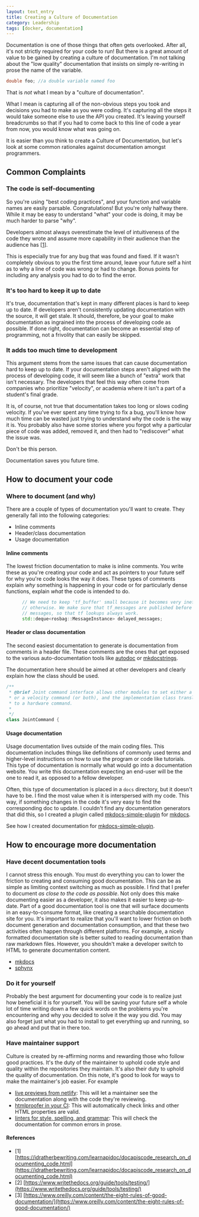 ```yaml
---
layout: text_entry
title: Creating a Culture of Documentation
category: Leadership
tags: [docker, documentation]
---
```

Documentation is one of those things that often gets overlooked.  After all, it's not strictly required for your code to run!  But there is a great amount of value to be gained by creating a culture of documentation.  I'm not talking about the "low quality" documentation that insists on simply re-writing in prose the name of the variable.

```c++
double foo; //a double variable named foo
```

That is _not_ what I mean by a "culture of documentation".  

What I mean is capturing all of the non-obvious steps you took and decisions you had to make as you were coding.  It's capturing all the steps it would take someone else to use the API you created. It's leaving yourself breadcrumbs so that if you had to come back to this line of code a year from now, you would know what was going on.

It is easier than you think to create a Culture of Documentation, but let's look at some common rationales against documentation amongst programmers.

## Common Complaints

### The code is self-documenting

So you're using "best coding practices", and your function and variable names are easily parsable.  Congratulations!  But you're only halfway there.  While it may be easy to understand "what" your code is doing, it may be much harder to parse "why".

Developers almost always overestimate the level of intuitiveness of the code they wrote and assume more capability in their audience than the audience has [[1](https://idratherbewriting.com/learnapidoc/docapiscode_research_on_documenting_code.html)].

This is especially true for any bug that was found and fixed.  If it wasn't completely obvious to you the first time around, leave your future self a hint as to why a line of code was wrong or had to change.  Bonus points for including any analysis you had to do to find the error.

### It's too hard to keep it up to date

It's true, documentation that's kept in many different places is hard to keep up to date.  If developers aren't consistently updating documentation with the source, it will get stale.  It should, therefore, be your goal to make documentation as ingrained into the process of developing code as possible.  If done right, documentation can become an essential step of programming, not a frivolity that can easily be skipped.  

### It adds too much time to development

This argument stems from the same issues that can cause documentation hard to keep up to date.  If your documentation steps aren't aligned with the process of developing code, it will seem like a bunch of "extra" work that isn't necessary.  The developers that feel this way often come from companies who prioritize "velocity", or academia where it isn't a part of a student's final grade.

It is, of course, not true that documentation takes too long or slows coding velocity.  If you've ever spent any time trying to fix a bug, you'll know how much time can be wasted just trying to understand why the code is the way it is.  You probably also have some stories where you forgot why a particular piece of code was added, removed it, and then had to "rediscover" what the issue was.

Don't be this person.

Documentation saves you future time.

## How to document your code

### Where to document (and why)

There are a couple of types of documentation you'll want to create.  They generally fall into the following categories:

* Inline comments
* Header/class documentation
* Usage documentation

#### Inline comments

The lowest friction documentation to make is inline comments.  You write these as you're creating your code and act as pointers to your future self for why you're code looks the way it does.  These types of comments explain _why_ something is happening in your code or for particularly dense functions, explain _what_ the code is intended to do.

```c++
      // We need to keep 'tf_buffer' small because it becomes very inefficient
      // otherwise. We make sure that tf_messages are published before any data
      // messages, so that tf lookups always work.
      std::deque<rosbag::MessageInstance> delayed_messages;
```

#### Header or class documentation

The second easiest documentation to generate is documentation from comments in a header file.  These comments are the ones that get exposed to the various auto-documentation tools like [autodoc](https://www.sphinx-doc.org/en/master/usage/extensions/autodoc.html#module-sphinx.ext.autodoc) or [mkdocstrings](https://pawamoy.github.io/mkdocstrings/).  

The documentation here should be aimed at other developers and clearly explain how the class should be used.  

```c++
/**
 * @brief Joint command interface allows other modules to set either a position
 * or a velocity command (or both), and the implementation class translates this
 * to a hardware command.
 *
 */
class JointCommand {

```

#### Usage documentation

Usage documentation lives outside of the main coding files.  This documentation includes things like definitions of commonly used terms and higher-level instructions on how to use the program or code like tutorials.  This type of documentation is normally what would go into a documentation website.  You write this documentation expecting an end-user will be the one to read it, as opposed to a fellow developer.

Often, this type of documentation is placed in a `docs` directory, but it doesn't have to be.  I find the most value when it is interspersed with my code.  This way, if something changes in the code it's very easy to find the corresponding doc to update.  I couldn't find any documentation generators that did this, so I created a plugin called [mkdocs-simple-plugin](https://athackst.github.io/mkdocs-simple-plugin) for [mkdocs](https://www.mkdocs.org/).

See how I created documentation for [mkdocs-simple-plugin](https://github.com/athackst/mkdocs-simple-plugin/tree/master/mkdocs_simple_plugin).

## How to encourage more documentation

### Have decent documentation tools

I cannot stress this enough.  You must do everything you can to lower the friction to creating and consuming good documentation.  This can be as simple as limiting context switching as much as possible.  I find that I prefer to document _as close to the code as possible_.  Not only does this make documenting easier as a developer, it also makes it easier to keep up-to-date.  Part of a good documentation tool is one that will surface documents in an easy-to-consume format, like creating a searchable documentation site for you.  It's important to realize that you'll want to lower friction on both document generation and documentation consumption, and that these two activities often happen through different platforms.  For example, a nicely formatted documentation site is better suited to reading documentation than raw markdown files.  However, you shouldn't make a developer switch to HTML to generate documentation content.

* [mkdocs](https://www.mkdocs.org/)
* [sphynx](https://www.sphinx-doc.org/en/master/index.html)

### Do it for yourself

Probably the best argument for documenting your code is to realize just how beneficial it is for yourself.  You will be saving your future self a whole lot of time writing down a few quick words on the problems you're encountering and why you decided to solve it the way you did.  You may also forget just what you had to install to get everything up and running, so go ahead and put that in there too.  

### Have maintainer support

Culture is created by re-affirming norms and rewarding those who follow good practices.  It's the duty of the maintainer to uphold code style and quality within the repositories they maintain.  It's also their duty to uphold the quality of documentation.  On this note, it's good to look for ways to make the maintainer's job easier.  For example

* [live previews from netlify](https://www.netlify.com/blog/2016/07/20/introducing-deploy-previews-in-netlify/): This will let a maintainer see the documentation along with the code they're reviewing.
* [htmlproofer in your CI](https://github.com/marketplace/actions/htmlproofer): This will automatically check links and other HTML properties are valid.
* [linters for style, spelling, and grammar](https://github.com/errata-ai/vale): This will check the documentation for common errors in prose.

#### References

* [1] [https://idratherbewriting.com/learnapidoc/docapiscode_research_on_documenting_code.html](https://idratherbewriting.com/learnapidoc/docapiscode_research_on_documenting_code.html)
* [2] [https://www.writethedocs.org/guide/tools/testing/](https://www.writethedocs.org/guide/tools/testing/)
* [3] [https://www.oreilly.com/content/the-eight-rules-of-good-documentation/](https://www.oreilly.com/content/the-eight-rules-of-good-documentation/)

